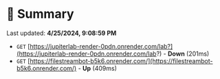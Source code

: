 # 📖 Summary
Last updated: **4/25/2024, 9:08:59 PM**

- `GET` [https://jupiterlab-render-0pdn.onrender.com/lab?](https://jupiterlab-render-0pdn.onrender.com/lab?) - **Down** (201ms)
- `GET` [https://filestreambot-b5k6.onrender.com/](https://filestreambot-b5k6.onrender.com/) - **Up** (409ms)
